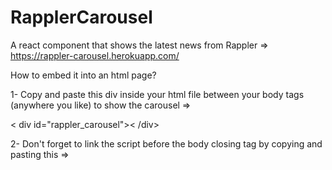 # RapplerCarousel

A react component that shows the latest news from Rappler => https://rappler-carousel.herokuapp.com/

How to embed it into an html page?

1- Copy and paste this div inside your html file between your body tags (anywhere you like) to show the carousel =>

< div id="rappler_carousel">< /div>
  
2- Don't forget to link the script before the body closing tag by copying and pasting this => 
<script type="text/javascript" src="https://www.alfredoscarano.com/cdn/scripts/rappler-carousel.js" ></script>
